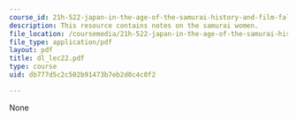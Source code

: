 ```yaml
---
course_id: 21h-522-japan-in-the-age-of-the-samurai-history-and-film-fall-2006
description: This resource contains notes on the samurai women.
file_location: /coursemedia/21h-522-japan-in-the-age-of-the-samurai-history-and-film-fall-2006/db777d5c2c502b91473b7eb2d0c4c0f2_dl_lec22.pdf
file_type: application/pdf
layout: pdf
title: dl_lec22.pdf
type: course
uid: db777d5c2c502b91473b7eb2d0c4c0f2

---
```

None